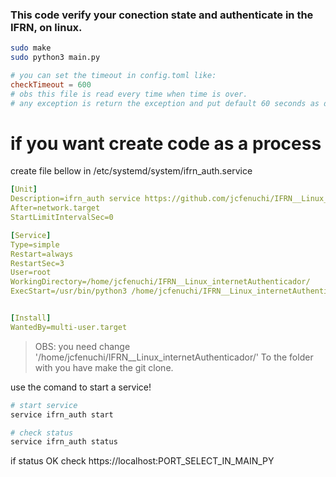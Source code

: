 ### This code verify your conection state and authenticate in the IFRN, on linux.

```bash
sudo make
sudo python3 main.py
```

```toml
# you can set the timeout in config.toml like: 
checkTimeout = 600
# obs this file is read every time when time is over.
# any exception is return the exception and put default 60 seconds as default value.
```

# if you want create code as a process

create file bellow in /etc/systemd/system/ifrn_auth.service
```yaml
[Unit]
Description=ifrn_auth service https://github.com/jcfenuchi/IFRN__Linux_internetAuthenticador
After=network.target
StartLimitIntervalSec=0

[Service]
Type=simple
Restart=always
RestartSec=3
User=root
WorkingDirectory=/home/jcfenuchi/IFRN__Linux_internetAuthenticador/
ExecStart=/usr/bin/python3 /home/jcfenuchi/IFRN__Linux_internetAuthenticador/main.py >/home/jcfenuchi/IFRN__Linux_internetAuthenticador/log.txt 2>&1


[Install]
WantedBy=multi-user.target
```
> OBS: you need change '/home/jcfenuchi/IFRN__Linux_internetAuthenticador/' To the folder with you have make the git clone.


use the comand to start a service!
```bash
# start service
service ifrn_auth start 

# check status
service ifrn_auth status
```

if status OK check https://localhost:PORT_SELECT_IN_MAIN_PY
